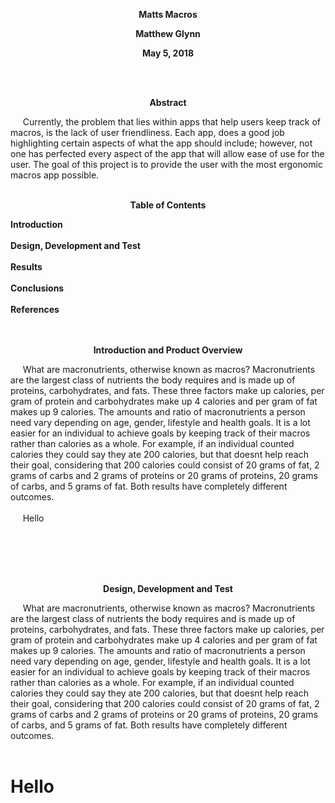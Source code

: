 <p align="center"> <b>Matts Macros</b></p>
<p align="center"> <b>Matthew Glynn</b></p>
<p align="center"> <b>May 5, 2018</b></p>


</br>
</br>
<p align="center"> <b>Abstract</b></p>
&nbsp;&nbsp;&nbsp;&nbsp; Currently, the problem that lies within apps that help users keep track of macros, is the lack of user friendliness. Each app, does a good job highlighting certain aspects of what the app should include; however, not one has perfected every aspect of the app that will allow ease of use for the user. The goal of this project is to provide the user with the most ergonomic macros app possible.


</br>
</br>
<p align="center"> <b>Table of Contents</b></p>
<b>Introduction</br></b>
</br>
<b>Design, Development and Test</br></b>
</br>
<b>Results</br></b>
</br>
<b>Conclusions</br></b>
</br>
<b>References</br></b>


</br>
</br>
<p align="center"> <b>Introduction and Product Overview</b></p>
&nbsp;&nbsp;&nbsp;&nbsp; What are macronutrients, otherwise known as macros? Macronutrients are the largest class of nutrients the body requires and is made up of proteins, carbohydrates, and fats. These three factors make up calories, per gram of protein and carbohydrates make up 4 calories and per gram of fat makes up 9 calories. The amounts and ratio of macronutrients a person need vary depending on age, gender, lifestyle and health goals. It is a lot easier for an individual to achieve goals by keeping track of their macros rather than calories as a whole. For example, if an individual counted calories they could say they ate 200 calories, but that doesnt help reach their goal, considering that 200 calories could consist of 20 grams of fat, 2 grams of carbs and 2 grams of proteins or 20 grams of proteins, 20 grams of carbs, and 5 grams of fat. Both results have completely different outcomes. 
<br></br>
&nbsp;&nbsp;&nbsp;&nbsp; Hello

<br></br>
<br></br>
<p align="center"> <b>Design, Development and Test</b></p>
&nbsp;&nbsp;&nbsp;&nbsp; What are macronutrients, otherwise known as macros? Macronutrients are the largest class of nutrients the body requires and is made up of proteins, carbohydrates, and fats. These three factors make up calories, per gram of protein and carbohydrates make up 4 calories and per gram of fat makes up 9 calories. The amounts and ratio of macronutrients a person need vary depending on age, gender, lifestyle and health goals. It is a lot easier for an individual to achieve goals by keeping track of their macros rather than calories as a whole. For example, if an individual counted calories they could say they ate 200 calories, but that doesnt help reach their goal, considering that 200 calories could consist of 20 grams of fat, 2 grams of carbs and 2 grams of proteins or 20 grams of proteins, 20 grams of carbs, and 5 grams of fat. Both results have completely different outcomes. 
<br></br>


# Hello
